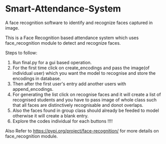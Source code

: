 # Smart-Attendance-System
A face recognition software to identify and recognize faces captured in image.

This is a Face Recognition based attendance system which uses face_recognition module to detect and recognize faces.

Steps to follow:
1) Run final.py for a gui based operation.
2) For the first time click on create_encodings and pass the image(of individual user) which you want the model to recognise and store the encodings in database.
3) Then after the first user's entry add another users with append_encodings.
4) For generating the list click on recognise faces and it will create a list of recognised students and you have to pass image of whole class such that all faces 
  are distinctively recognisable and donot overlaps.
5) Also the faces found in group class should already be feeded to model otherwise it will create a blank entry.
6) Explore the codes individual for each buttons !!!!


Also Refer to https://pypi.org/project/face-recognition/ for more details on face_recognition module.

